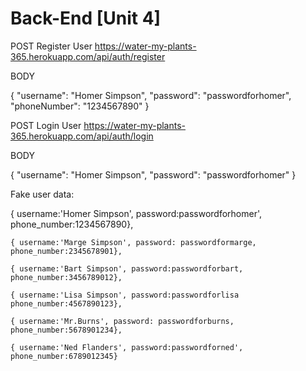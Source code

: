 # Back-End [Unit 4]

POST Register User
https://water-my-plants-365.herokuapp.com/api/auth/register

BODY

{
    "username": "Homer Simpson",
    "password": "passwordforhomer",
    "phoneNumber": "1234567890"
}


POST Login User
https://water-my-plants-365.herokuapp.com/api/auth/login

BODY
 
 {
    "username": "Homer Simpson",
    "password": "passwordforhomer"
}


Fake user data: 
   
   { username:'Homer Simpson', password:passwordforhomer', phone_number:1234567890},
    
    { username:'Marge Simpson', password: passwordformarge, phone_number:2345678901},
    
    { username:'Bart Simpson', password:passwordforbart, phone_number:3456789012},
   
    { username:'Lisa Simpson', password:passwordforlisa phone_number:4567890123},
    
    { username:'Mr.Burns', password: passwordforburns, phone_number:5678901234},
    
    { username:'Ned Flanders', password:passwordforned', phone_number:6789012345}
